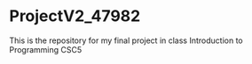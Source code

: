 ProjectV2_47982
===============

This is the repository for my final project in class Introduction to Programming CSC5
